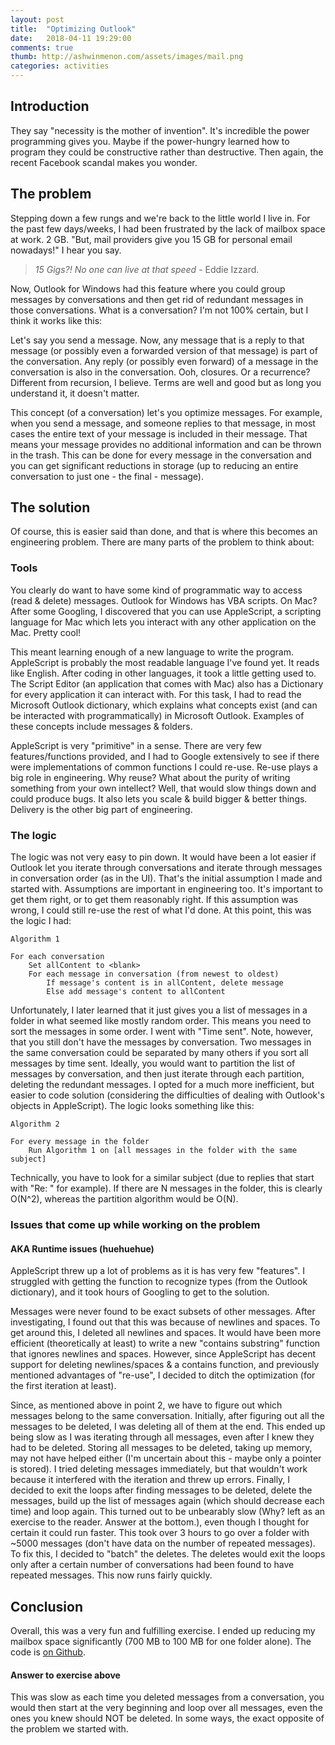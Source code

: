 ```yaml
---
layout: post
title:  "Optimizing Outlook"
date:   2018-04-11 19:29:00
comments: true
thumb: http://ashwinmenon.com/assets/images/mail.png
categories: activities
---
```


## Introduction
They say "necessity is the mother of invention". It's incredible the power programming gives you. Maybe if the power-hungry learned how to program they could be constructive rather than destructive. Then again, the recent Facebook scandal makes you wonder.

## The problem
Stepping down a few rungs and we're back to the little world I live in. For the past few days/weeks, I had been frustrated by the lack of mailbox space at work. 2 GB. "But, mail providers give you 15 GB for personal email nowadays!" I hear you say.

<blockquote> <i>15 Gigs?! No one can live at that speed</i> - Eddie Izzard. </blockquote>

Now, Outlook for Windows had this feature where you could group messages by conversations and then get rid of redundant messages in those conversations. What is a conversation? I'm not 100% certain, but I think it works like this:

Let's say you send a message. Now, any message that is a reply to that message (or possibly even a forwarded version of that message) is part of the conversation. Any reply (or possibly even forward) of a message in the conversation is also in the conversation. Ooh, closures. Or a recurrence? Different from recursion, I believe. Terms are well and good but as long you understand it, it doesn't matter.

This concept (of a conversation) let's you optimize messages. For example, when you send a message, and someone replies to that message, in most cases the entire text of your message is included in their message. That means your message provides no additional information and can be thrown in the trash. This can be done for every message in the conversation and you can get significant reductions in storage (up to reducing an entire conversation to just one - the final - message).

## The solution
Of course, this is easier said than done, and that is where this becomes an engineering problem. There are many parts of the problem to think about:

### Tools
You clearly do want to have some kind of programmatic way to access (read & delete) messages. Outlook for Windows has VBA scripts. On Mac? After some Googling, I discovered that you can use AppleScript, a scripting language for Mac which lets you interact with any other application on the Mac. Pretty cool!

This meant learning enough of a new language to write the program. AppleScript is probably the most readable language I've found yet. It reads like English. After coding in other languages, it took a little getting used to. The Script Editor (an application that comes with Mac) also has a Dictionary for every application it can interact with. For this task, I had to read the Microsoft Outlook dictionary, which explains what concepts exist (and can be interacted with programmatically) in Microsoft Outlook. Examples of these concepts include messages & folders.

AppleScript is very "primitive" in a sense. There are very few features/functions provided, and I had to Google extensively to see if there were implementations of common functions I could re-use. Re-use plays a big role in engineering. Why reuse? What about the purity of writing something from your own intellect? Well, that would slow things down and could produce bugs. It also lets you scale & build bigger & better things. Delivery is the other big part of engineering.

### The logic
The logic was not very easy to pin down. It would have been a lot easier if Outlook let you iterate through conversations and iterate through messages in conversation order (as in the UI). That's the initial assumption I made and started with. Assumptions are important in engineering too. It's important to get them right, or to get them reasonably right. If this assumption was wrong, I could still re-use the rest of what I'd done. At this point, this was the logic I had:

    Algorithm 1
    
    For each conversation
        Set allContent to <blank>
        For each message in conversation (from newest to oldest)
            If message's content is in allContent, delete message
            Else add message's content to allContent

Unfortunately, I later learned that it just gives you a list of messages in a folder in what seemed like mostly random order. This means you need to sort the messages in some order. I went with "Time sent". Note, however, that you still don't have the messages by conversation. Two messages in the same conversation could be separated by many others if you sort all messages by time sent. Ideally, you would want to partition the list of messages by conversation, and then just iterate through each partition, deleting the redundant messages. I opted for a much more inefficient, but easier to code solution (considering the difficulties of dealing with Outlook's objects in AppleScript). The logic looks something like this:

    Algorithm 2
    
    For every message in the folder
        Run Algorithm 1 on [all messages in the folder with the same subject]

Technically, you have to look for a similar subject (due to replies that start with "Re: " for example). If there are N messages in the folder, this is clearly O(N^2), whereas the partition algorithm would be O(N).

### Issues that come up while working on the problem
#### AKA Runtime issues (huehuehue)
AppleScript threw up a lot of problems as it is has very few "features". I struggled with getting the function to recognize types (from the Outlook dictionary), and it took hours of Googling to get to the solution.

Messages were never found to be exact subsets of other messages. After investigating, I found out that this was because of newlines and spaces. To get around this, I deleted all newlines and spaces. It would have been more efficient (theoretically at least) to write a new "contains substring" function that ignores newlines and spaces. However, since AppleScript has decent support for deleting newlines/spaces & a contains function, and previously mentioned advantages of "re-use", I decided to ditch the optimization (for the first iteration at least).

Since, as mentioned above in point 2, we have to figure out which messages belong to the same conversation. Initially, after figuring out all the messages to be deleted, I was deleting all of them at the end. This ended up being slow as I was iterating through all messages, even after I knew they had to be deleted. Storing all messages to be deleted, taking up memory, may not have helped either (I'm uncertain about this - maybe only a pointer is stored). I tried deleting messages immediately, but that wouldn't work because it interfered with the iteration and threw up errors. Finally, I decided to exit the loops after finding messages to be deleted, delete the messages, build up the list of messages again (which should decrease each time) and loop again. This turned out to be unbearably slow (Why? left as an exercise to the reader. Answer at the bottom.), even though I thought for certain it could run faster. This took over 3 hours to go over a folder with ~5000 messages (don't have data on the number of repeated messages). To fix this, I decided to "batch" the deletes. The deletes would exit the loops only after a certain number of conversations had been found to have repeated messages. This now runs fairly quickly.

## Conclusion
Overall, this was a very fun and fulfilling exercise. I ended up reducing my mailbox space significantly (700 MB to 100 MB for one folder alone). The code is [on Github](https://github.com/IngridMorstrad/Scripts/blob/master/OptimizeOutlook.applescript).

#### Answer to exercise above
This was slow as each time you deleted messages from a conversation, you would then start at the very beginning and loop over all messages, even the ones you knew should NOT be deleted. In some ways, the exact opposite of the problem we started with.
